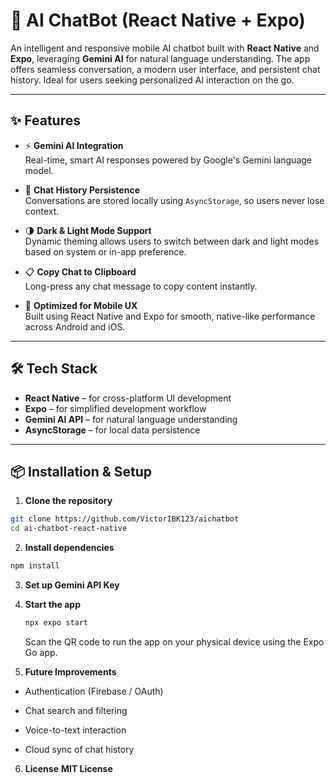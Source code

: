 # 🤖 AI ChatBot (React Native + Expo)

An intelligent and responsive mobile AI chatbot built with **React Native** and **Expo**, leveraging **Gemini AI** for natural language understanding. The app offers seamless conversation, a modern user interface, and persistent chat history. Ideal for users seeking personalized AI interaction on the go.

---

## ✨ Features

- ⚡ **Gemini AI Integration**  
  Real-time, smart AI responses powered by Google's Gemini language model.

- 💾 **Chat History Persistence**  
  Conversations are stored locally using `AsyncStorage`, so users never lose context.

- 🌗 **Dark & Light Mode Support**  
  Dynamic theming allows users to switch between dark and light modes based on system or in-app preference.

- 📋 **Copy Chat to Clipboard**  
  Long-press any chat message to copy content instantly.

- 📱 **Optimized for Mobile UX**  
  Built using React Native and Expo for smooth, native-like performance across Android and iOS.

---

## 🛠️ Tech Stack

- **React Native** – for cross-platform UI development
- **Expo** – for simplified development workflow
- **Gemini AI API** – for natural language understanding
- **AsyncStorage** – for local data persistence

---

## 📦 Installation & Setup

1. **Clone the repository**

```bash
git clone https://github.com/VictorIBK123/aichatbot
cd ai-chatbot-react-native
```

2. **Install dependencies**

```bash
npm install
```

3. **Set up Gemini API Key**
4. **Start the app**
   ```bash
   npx expo start
   ```
   Scan the QR code to run the app on your physical device using the Expo Go app.
   
5. **Future Improvements**

- Authentication (Firebase / OAuth)

- Chat search and filtering

- Voice-to-text interaction

- Cloud sync of chat history

6. **License**
**MIT License**
   

   
